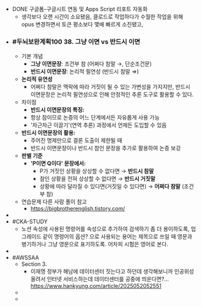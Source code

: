 - DONE 구글폼-구글시트 연동 및 Apps Script 리포트 자동화
	- 생각보다 오랜 시간이 소요됐음, 클로드로 작업하다가 수월한 작업을 위해 opus 변경하면서 토큰 평소보다 몇배 빠르게 소진됐고,
- ### #두뇌보완계획100 38. 그냥 이면 vs 반드시 이면
	- 기본 개념
		- **그냥 이면문장**: 조건부 참 (어쩌다 참말 →, 단순조건문)
		- **반드시 이면문장**: 논리적 필연성 (반드시 참말 ⇒)
	- **논리적 유연성**
		- 어쩌다 참말은 맥락에 따라 거짓이 될 수 있는 가변성을 가지지만, 반드시 이면문장은 논리적 필연성으로 인해 안정적인 추론 도구로 활용할 수 있다.
	- 차이점
		- **반드시 이면문장의 특징:**
		- 항상 참이므로 논증의 어느 단계에서든 자유롭게 사용 가능
		- '차근차근 이끌기'(연역 추론) 과정에서 언제든 도입할 수 있음
	- **반드시 이면문장의 활용:**
		- 주어진 명제만으로 결론 도출이 제한될 때
		- 반드시 이면문장이나 반드시 참인 문장을 추가로 활용하여 논증 보강
	- **판별 기준**
		- **'P이면 Q이다' 문장에서:**
			- P가 거짓인 상황을 상상할 수 없다면 → **반드시 참말**
			- 참인 상황을 전혀 상상할 수 없다면 → **반드시 거짓말**
			- 상황에 따라 달라질 수 있다면(거짓일 수 있다면) → **어쩌다 참말** (조건부 참)
	- 연습문제 다른 사람 풀이 참고
		- https://bigbrotherenglish.tistory.com/
-
- #CKA-STUDY
	- 노션 속성에 사용된 명령어를 속성으로 추가하여 검색하기 좀 더 용이하도록, 업그레이드 같이 명령어의 옵션? 으로 사용되는 용어는 제목으로 쓰일 때 영문과 병기하거나 그냥 영문으로 표기하도록. 어차피 시험은 영어로 본다.
-
- #AWSSAA
	- Section 3.
		- 이재명 정부가 해남에 데이터센터 짓는다고 하던데 생각해보니까 인공위성 올려서 인터넷 서비스하는데 데이터센터를 공중에 띄운다면?... https://www.hankyung.com/article/2025052052551
	-
	-